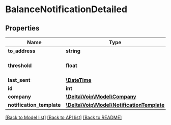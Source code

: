 # BalanceNotificationDetailed

## Properties
Name | Type | Description | Notes
------------ | ------------- | ------------- | -------------
**to_address** | **string** |  | [optional] 
**threshold** | **float** |  | [optional] [default to 0.0]
**last_sent** | [**\DateTime**](\DateTime.md) |  | [optional] 
**id** | **int** |  | [optional] 
**company** | [**\Delta\Voip\Model\Company**](Company.md) |  | [optional] 
**notification_template** | [**\Delta\Voip\Model\NotificationTemplate**](NotificationTemplate.md) |  | [optional] 

[[Back to Model list]](../README.md#documentation-for-models) [[Back to API list]](../README.md#documentation-for-api-endpoints) [[Back to README]](../README.md)


